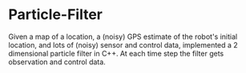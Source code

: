 # Particle-Filter
Given a map of a location, a (noisy) GPS estimate of the robot's initial location, and lots of (noisy) sensor and control data, implemented a 2 dimensional particle filter in C++. At each time step the filter gets observation and control data.
